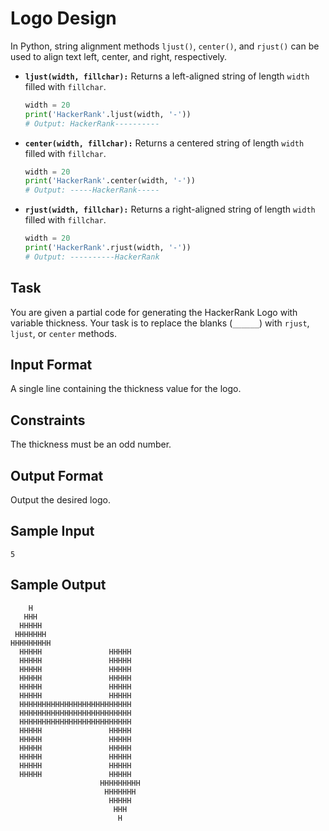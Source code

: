 # Logo Design

In Python, string alignment methods `ljust()`, `center()`, and `rjust()` can be used to align text left, center, and right, respectively.

- **`ljust(width, fillchar):`** Returns a left-aligned string of length `width` filled with `fillchar`.

    ```python
    width = 20
    print('HackerRank'.ljust(width, '-'))
    # Output: HackerRank----------
    ```

- **`center(width, fillchar):`** Returns a centered string of length `width` filled with `fillchar`.

    ```python
    width = 20
    print('HackerRank'.center(width, '-'))
    # Output: -----HackerRank-----
    ```

- **`rjust(width, fillchar):`** Returns a right-aligned string of length `width` filled with `fillchar`.

    ```python
    width = 20
    print('HackerRank'.rjust(width, '-'))
    # Output: ----------HackerRank
    ```

## Task

You are given a partial code for generating the HackerRank Logo with variable thickness. Your task is to replace the blanks (`______`) with `rjust`, `ljust`, or `center` methods.

## Input Format

A single line containing the thickness value for the logo.

## Constraints

The thickness must be an odd number.

## Output Format

Output the desired logo.

## Sample Input

```
5
```

## Sample Output

```
    H    
   HHH   
  HHHHH  
 HHHHHHH 
HHHHHHHHH
  HHHHH               HHHHH             
  HHHHH               HHHHH             
  HHHHH               HHHHH             
  HHHHH               HHHHH             
  HHHHH               HHHHH             
  HHHHH               HHHHH             
  HHHHHHHHHHHHHHHHHHHHHHHHH   
  HHHHHHHHHHHHHHHHHHHHHHHHH   
  HHHHHHHHHHHHHHHHHHHHHHHHH   
  HHHHH               HHHHH             
  HHHHH               HHHHH             
  HHHHH               HHHHH             
  HHHHH               HHHHH             
  HHHHH               HHHHH             
  HHHHH               HHHHH             
                    HHHHHHHHH 
                     HHHHHHH  
                      HHHHH   
                       HHH    
                        H
```
